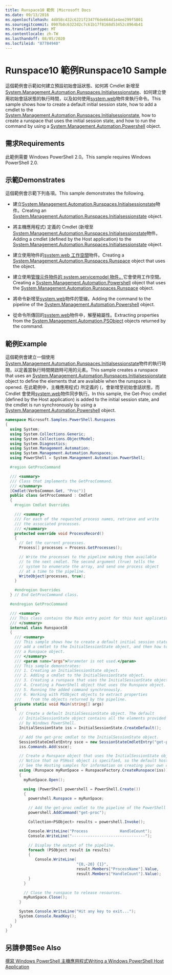 ```yaml
---
title: Runspace10 範例 |Microsoft Docs
ms.date: 09/13/2016
ms.openlocfilehash: 4d858c432c6221f2347f6de664d1e4ee299f5801
ms.sourcegitcommit: 0907b8c6322d2c7c61b17f8168d53452c8964b41
ms.translationtype: MT
ms.contentlocale: zh-TW
ms.lasthandoff: 08/05/2020
ms.locfileid: "87784940"
---
```

# <a name="runspace10-sample"></a><span data-ttu-id="2e07c-102">Runspace10 範例</span><span class="sxs-lookup"><span data-stu-id="2e07c-102">Runspace10 Sample</span></span>

<span data-ttu-id="2e07c-103">這個範例會示範如何建立預設初始會話狀態、如何將 Cmdlet 新增至[System.Management.Automation.Runspaces.Initialsessionstate](/dotnet/api/System.Management.Automation.Runspaces.InitialSessionState)、如何建立使用初始會話狀態的執行時間，以及如何使用[system.web](/dotnet/api/system.management.automation.powershell)物件來執行命令。</span><span class="sxs-lookup"><span data-stu-id="2e07c-103">This sample shows how to create a default initial session state, how to add a cmdlet to the [System.Management.Automation.Runspaces.Initialsessionstate](/dotnet/api/System.Management.Automation.Runspaces.InitialSessionState), how to create a runspace that uses the initial session state, and how to run the command by using a [System.Management.Automation.Powershell](/dotnet/api/system.management.automation.powershell) object.</span></span>

## <a name="requirements"></a><span data-ttu-id="2e07c-104">需求</span><span class="sxs-lookup"><span data-stu-id="2e07c-104">Requirements</span></span>

<span data-ttu-id="2e07c-105">此範例需要 Windows PowerShell 2.0。</span><span class="sxs-lookup"><span data-stu-id="2e07c-105">This sample requires Windows PowerShell 2.0.</span></span>

## <a name="demonstrates"></a><span data-ttu-id="2e07c-106">示範</span><span class="sxs-lookup"><span data-stu-id="2e07c-106">Demonstrates</span></span>

<span data-ttu-id="2e07c-107">這個範例會示範下列各項。</span><span class="sxs-lookup"><span data-stu-id="2e07c-107">This sample demonstrates the following.</span></span>

- <span data-ttu-id="2e07c-108">建立[System.Management.Automation.Runspaces.Initialsessionstate](/dotnet/api/System.Management.Automation.Runspaces.InitialSessionState)物件。</span><span class="sxs-lookup"><span data-stu-id="2e07c-108">Creating an [System.Management.Automation.Runspaces.Initialsessionstate](/dotnet/api/System.Management.Automation.Runspaces.InitialSessionState) object.</span></span>

- <span data-ttu-id="2e07c-109">將主機應用程式) 定義的 Cmdlet (新增至[System.Management.Automation.Runspaces.Initialsessionstate](/dotnet/api/System.Management.Automation.Runspaces.InitialSessionState)物件。</span><span class="sxs-lookup"><span data-stu-id="2e07c-109">Adding a cmdlet (defined by the Host application) to the [System.Management.Automation.Runspaces.Initialsessionstate](/dotnet/api/System.Management.Automation.Runspaces.InitialSessionState) object.</span></span>

- <span data-ttu-id="2e07c-110">建立使用物件的[system.web 工作空間](/dotnet/api/System.Management.Automation.Runspaces.Runspace)物件。</span><span class="sxs-lookup"><span data-stu-id="2e07c-110">Creating a [System.Management.Automation.Runspaces.Runspace](/dotnet/api/System.Management.Automation.Runspaces.Runspace) object that uses the object.</span></span>

- <span data-ttu-id="2e07c-111">建立使用[管理元件](/dotnet/api/System.Management.Automation.Runspaces.Runspace)[物件的 system.servicemodel 物件，](/dotnet/api/system.management.automation.powershell)它會使用工作空間。</span><span class="sxs-lookup"><span data-stu-id="2e07c-111">Creating a [System.Management.Automation.Powershell](/dotnet/api/system.management.automation.powershell) object that uses the [System.Management.Automation.Runspaces.Runspace](/dotnet/api/System.Management.Automation.Runspaces.Runspace) object.</span></span>

- <span data-ttu-id="2e07c-112">將命令新增至[system.web](/dotnet/api/system.management.automation.powershell)物件的管線。</span><span class="sxs-lookup"><span data-stu-id="2e07c-112">Adding the command to the pipeline of the [System.Management.Automation.Powershell](/dotnet/api/system.management.automation.powershell) object.</span></span>

- <span data-ttu-id="2e07c-113">從命令所傳回的[system.web](/dotnet/api/System.Management.Automation.PSObject)物件中，解壓縮屬性。</span><span class="sxs-lookup"><span data-stu-id="2e07c-113">Extracting properties from the [System.Management.Automation.PSObject](/dotnet/api/System.Management.Automation.PSObject) objects returned by the command.</span></span>

## <a name="example"></a><span data-ttu-id="2e07c-114">範例</span><span class="sxs-lookup"><span data-stu-id="2e07c-114">Example</span></span>

<span data-ttu-id="2e07c-115">這個範例會建立一個使用[System.Management.Automation.Runspaces.Initialsessionstate](/dotnet/api/System.Management.Automation.Runspaces.InitialSessionState)物件的執行時間，以定義當執行時間開啟時可用的元素。</span><span class="sxs-lookup"><span data-stu-id="2e07c-115">This sample creates a runspace that uses an [System.Management.Automation.Runspaces.Initialsessionstate](/dotnet/api/System.Management.Automation.Runspaces.InitialSessionState) object to define the elements that are available when the runspace is opened.</span></span> <span data-ttu-id="2e07c-116">在此範例中，主機應用程式) 所定義的 (，會新增至初始會話狀態，而 Cmdlet 會使用[system.web](/dotnet/api/system.management.automation.powershell)物件同步執行。</span><span class="sxs-lookup"><span data-stu-id="2e07c-116">In this sample, the Get-Proc cmdlet (defined by the Host application) is added to the initial session state, and the cmdlet is run synchronously by using a [System.Management.Automation.Powershell](/dotnet/api/system.management.automation.powershell) object.</span></span>

```csharp
namespace Microsoft.Samples.PowerShell.Runspaces
{
  using System;
  using System.Collections.Generic;
  using System.Collections.ObjectModel;
  using System.Diagnostics;
  using System.Management.Automation;
  using System.Management.Automation.Runspaces;
  using PowerShell = System.Management.Automation.PowerShell;

  #region GetProcCommand

  /// <summary>
  /// Class that implements the GetProcCommand.
  /// </summary>
  [Cmdlet(VerbsCommon.Get, "Proc")]
  public class GetProcCommand : Cmdlet
  {
    #region Cmdlet Overrides

    /// <summary>
    /// For each of the requested process names, retrieve and write
    /// the associated processes.
    /// </summary>
    protected override void ProcessRecord()
    {
      // Get the current processes.
      Process[] processes = Process.GetProcesses();

      // Write the processes to the pipeline making them available
      // to the next cmdlet. The second argument (true) tells the
      // system to enumerate the array, and send one process object
      // at a time to the pipeline.
      WriteObject(processes, true);
    }

    #endregion Overrides
  } // End GetProcCommand class.

  #endregion GetProcCommand

  /// <summary>
  /// This class contains the Main entry point for this host application.
  /// </summary>
  internal class Runspace10
  {
    /// <summary>
    /// This sample shows how to create a default initial session state, how to add
    /// add a cmdlet to the InitialSessionState object, and then how to create
    /// a Runspace object.
    /// </summary>
    /// <param name="args">Parameter is not used.</param>
    /// This sample demonstrates:
    /// 1. Creating an InitialSessionState object.
    /// 2. Adding a cmdlet to the InitialSessionState object.
    /// 3. Creating a runspace that uses the InitialSessionState object.
    /// 4. Creating a PowerShell object that uses the Runspace object.
    /// 5. Running the added command synchronously.
    /// 6. Working with PSObject objects to extract properties
    ///    from the objects returned by the pipeline.
    private static void Main(string[] args)
    {
      // Create a default InitialSessionState object. The default
      // InitialSessionState object contains all the elements provided
      // by Windows PowerShell.
      InitialSessionState iss = InitialSessionState.CreateDefault();

      // Add the get-proc cmdlet to the InitialSessionState object.
      SessionStateCmdletEntry ssce = new SessionStateCmdletEntry("get-proc", typeof(GetProcCommand), null);
      iss.Commands.Add(ssce);

      // Create a Runspace object that uses the InitialSessionState object.
      // Notice that no PSHost object is specified, so the default host is used.
      // See the Hosting samples for information on creating your own custom host.
      using (Runspace myRunSpace = RunspaceFactory.CreateRunspace(iss))
      {
        myRunSpace.Open();

        using (PowerShell powershell = PowerShell.Create())
        {
          powershell.Runspace = myRunSpace;

          // Add the get-proc cmdlet to the pipeline of the PowerShell object.
          powershell.AddCommand("get-proc");

          Collection<PSObject> results = powershell.Invoke();

          Console.WriteLine("Process              HandleCount");
          Console.WriteLine("--------------------------------");

          // Display the output of the pipeline.
          foreach (PSObject result in results)
          {
             Console.WriteLine(
                               "{0,-20} {1}",
                               result.Members["ProcessName"].Value,
                               result.Members["HandleCount"].Value);
          }
        }

        // Close the runspace to release resources.
        myRunSpace.Close();
      }

      System.Console.WriteLine("Hit any key to exit...");
      System.Console.ReadKey();
    }
  }
}
```

## <a name="see-also"></a><span data-ttu-id="2e07c-117">另請參閱</span><span class="sxs-lookup"><span data-stu-id="2e07c-117">See Also</span></span>

[<span data-ttu-id="2e07c-118">撰寫 Windows PowerShell 主機應用程式</span><span class="sxs-lookup"><span data-stu-id="2e07c-118">Writing a Windows PowerShell Host Application</span></span>](./writing-a-windows-powershell-host-application.md)
